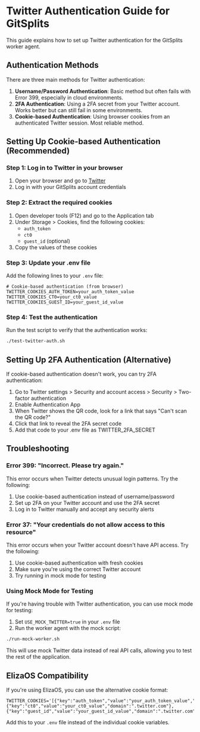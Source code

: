 # Twitter Authentication Guide for GitSplits

This guide explains how to set up Twitter authentication for the GitSplits worker agent.

## Authentication Methods

There are three main methods for Twitter authentication:

1. **Username/Password Authentication**: Basic method but often fails with Error 399, especially in cloud environments.
2. **2FA Authentication**: Using a 2FA secret from your Twitter account. Works better but can still fail in some environments.
3. **Cookie-based Authentication**: Using browser cookies from an authenticated Twitter session. Most reliable method.

## Setting Up Cookie-based Authentication (Recommended)

### Step 1: Log in to Twitter in your browser

1. Open your browser and go to [Twitter](https://twitter.com)
2. Log in with your GitSplits account credentials

### Step 2: Extract the required cookies

1. Open developer tools (F12) and go to the Application tab
2. Under Storage > Cookies, find the following cookies:
   - `auth_token`
   - `ct0`
   - `guest_id` (optional)
3. Copy the values of these cookies

### Step 3: Update your .env file

Add the following lines to your `.env` file:

```
# Cookie-based authentication (from browser)
TWITTER_COOKIES_AUTH_TOKEN=your_auth_token_value
TWITTER_COOKIES_CT0=your_ct0_value
TWITTER_COOKIES_GUEST_ID=your_guest_id_value
```

### Step 4: Test the authentication

Run the test script to verify that the authentication works:

```bash
./test-twitter-auth.sh
```

## Setting Up 2FA Authentication (Alternative)

If cookie-based authentication doesn't work, you can try 2FA authentication:

1. Go to Twitter settings > Security and account access > Security > Two-factor authentication
2. Enable Authentication App
3. When Twitter shows the QR code, look for a link that says "Can't scan the QR code?"
4. Click that link to reveal the 2FA secret code
5. Add that code to your .env file as TWITTER_2FA_SECRET

## Troubleshooting

### Error 399: "Incorrect. Please try again."

This error occurs when Twitter detects unusual login patterns. Try the following:

1. Use cookie-based authentication instead of username/password
2. Set up 2FA on your Twitter account and use the 2FA secret
3. Log in to Twitter manually and accept any security alerts

### Error 37: "Your credentials do not allow access to this resource"

This error occurs when your Twitter account doesn't have API access. Try the following:

1. Use cookie-based authentication with fresh cookies
2. Make sure you're using the correct Twitter account
3. Try running in mock mode for testing

### Using Mock Mode for Testing

If you're having trouble with Twitter authentication, you can use mock mode for testing:

1. Set `USE_MOCK_TWITTER=true` in your `.env` file
2. Run the worker agent with the mock script:

```bash
./run-mock-worker.sh
```

This will use mock Twitter data instead of real API calls, allowing you to test the rest of the application.

## ElizaOS Compatibility

If you're using ElizaOS, you can use the alternative cookie format:

```
TWITTER_COOKIES='[{"key":"auth_token","value":"your_auth_token_value","domain":".twitter.com"},{"key":"ct0","value":"your_ct0_value","domain":".twitter.com"},{"key":"guest_id","value":"your_guest_id_value","domain":".twitter.com"}]'
```

Add this to your `.env` file instead of the individual cookie variables.
